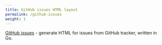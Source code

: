 ```yaml
---
title: GitHub issues HTML layout
permalink: /github-issues
weight: 1
---
```


<a href="https://github.com/kalimatas/githubissues" target="_blank">GitHub issues</a> - generate HTML for issues from GitHub tracker, written in Go.
